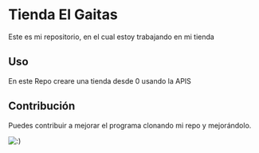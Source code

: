 # Tienda El Gaitas
Este es mi repositorio, en el cual estoy trabajando en mi tienda

## Uso

En este Repo creare una tienda desde 0 usando la APIS

## Contribución

Puedes contribuir a mejorar el programa clonando mi repo y mejorándolo.

![:)](https://pa1.aminoapps.com/6415/5dafe605d6ddba5ba828f2378c7b98fed8f5074a_hq.gif)
